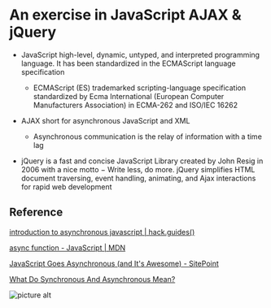 # An exercise in JavaScript AJAX & jQuery

* JavaScript high-level, dynamic, untyped, and interpreted programming language. It has been standardized in the ECMAScript language specification
    * ECMAScript (ES) trademarked scripting-language specification standardized by Ecma International (European Computer Manufacturers Association) in ECMA-262 and ISO/IEC 16262

* AJAX short for asynchronous JavaScript and XML
    * Asynchronous communication is the relay of information with a time lag

* jQuery is a fast and concise JavaScript Library created by John Resig in 2006 with a nice motto − Write less, do more. jQuery simplifies HTML document traversing, event handling, animating, and Ajax interactions for rapid web development    

## Reference
[introduction to asynchronous javascript | hack.guides()](https://www.pluralsight.com/guides/front-end-javascript/introduction-to-asynchronous-javascript)

[async function - JavaScript | MDN](https://developer.mozilla.org/en-US/docs/Web/JavaScript/Reference/Statements/async_function)

[JavaScript Goes Asynchronous (and It's Awesome) - SitePoint](https://www.sitepoint.com/javascript-goes-asynchronous-awesome/)

[What Do Synchronous And Asynchronous Mean?](http://www.worldwidelearn.com/education-advisor/questions/synchronous-asynchronous-learning.php)

![picture alt](https://upload.wikimedia.org/wikipedia/commons/thumb/0/0b/Ajax-vergleich-en.svg/400px-Ajax-vergleich-en.svg.png "The conventional model for a Web Application versus an application using Ajax")